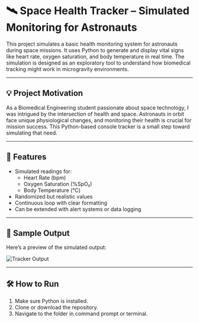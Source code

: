 # 🛰 Space Health Tracker – Simulated Monitoring for Astronauts

This project simulates a basic health monitoring system for astronauts during space missions. It uses Python to generate and display vital signs like heart rate, oxygen saturation, and body temperature in real time. The simulation is designed as an exploratory tool to understand how biomedical tracking might work in microgravity environments.

---

## 💡 Project Motivation

As a Biomedical Engineering student passionate about space technology, I was intrigued by the intersection of health and space. Astronauts in orbit face unique physiological changes, and monitoring their health is crucial for mission success. This Python-based console tracker is a small step toward simulating that need.

---

## 🧠 Features

- Simulated readings for:
  - Heart Rate (bpm)
  - Oxygen Saturation (%SpO₂)
  - Body Temperature (°C)
- Randomized but realistic values
- Continuous loop with clear formatting
- Can be extended with alert systems or data logging

---

## 📸 Sample Output

Here’s a preview of the simulated output:

![Tracker Output](screenshots/output.png)

---

## 🛠 How to Run

1. Make sure Python is installed.
2. Clone or download the repository.
3. Navigate to the folder in command prompt or terminal.

   